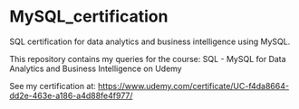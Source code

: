 # MySQL_certification
SQL certification for data analytics and business intelligence using MySQL.

This repository contains my queries for the course: SQL - MySQL for Data Analytics and Business Intelligence on Udemy

See my certification at: https://www.udemy.com/certificate/UC-f4da8664-dd2e-463e-a186-a4d88fe4f977/
